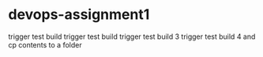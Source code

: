 # devops-assignment1
trigger test build
trigger test build
trigger test build 3
trigger test build 4 and cp contents to a folder
